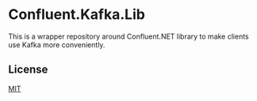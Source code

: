 # Confluent.Kafka.Lib

This is a wrapper repository around Confluent.NET library to make clients use Kafka more conveniently.

## License
[MIT](https://choosealicense.com/licenses/mit/)
